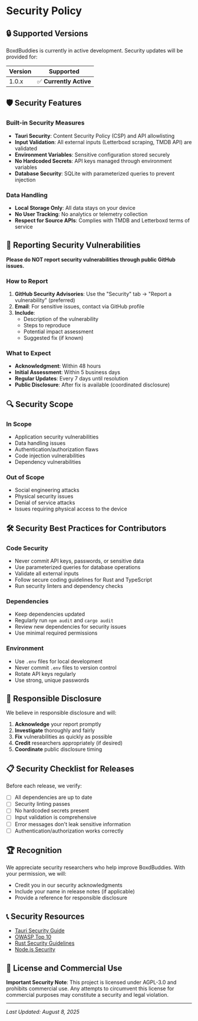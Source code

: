 # Security Policy

## 🔒 Supported Versions

BoxdBuddies is currently in active development. Security updates will be provided for:

| Version | Supported               |
| ------- | ----------------------- |
| 1.0.x   | ✅ **Currently Active** |

## 🛡️ Security Features

### Built-in Security Measures

- **Tauri Security**: Content Security Policy (CSP) and API allowlisting
- **Input Validation**: All external inputs (Letterboxd scraping, TMDB API) are validated
- **Environment Variables**: Sensitive configuration stored securely
- **No Hardcoded Secrets**: API keys managed through environment variables
- **Database Security**: SQLite with parameterized queries to prevent injection

### Data Handling

- **Local Storage Only**: All data stays on your device
- **No User Tracking**: No analytics or telemetry collection
- **Respect for Source APIs**: Complies with TMDB and Letterboxd terms of service

## 🚨 Reporting Security Vulnerabilities

**Please do NOT report security vulnerabilities through public GitHub issues.**

### How to Report

1. **GitHub Security Advisories**: Use the "Security" tab → "Report a vulnerability" (preferred)
2. **Email**: For sensitive issues, contact via GitHub profile
3. **Include**:
   - Description of the vulnerability
   - Steps to reproduce
   - Potential impact assessment
   - Suggested fix (if known)

### What to Expect

- **Acknowledgment**: Within 48 hours
- **Initial Assessment**: Within 5 business days
- **Regular Updates**: Every 7 days until resolution
- **Public Disclosure**: After fix is available (coordinated disclosure)

## 🔍 Security Scope

### In Scope

- Application security vulnerabilities
- Data handling issues
- Authentication/authorization flaws
- Code injection vulnerabilities
- Dependency vulnerabilities

### Out of Scope

- Social engineering attacks
- Physical security issues
- Denial of service attacks
- Issues requiring physical access to the device

## 🛠️ Security Best Practices for Contributors

### Code Security

- Never commit API keys, passwords, or sensitive data
- Use parameterized queries for database operations
- Validate all external inputs
- Follow secure coding guidelines for Rust and TypeScript
- Run security linters and dependency checks

### Dependencies

- Keep dependencies updated
- Regularly run `npm audit` and `cargo audit`
- Review new dependencies for security issues
- Use minimal required permissions

### Environment

- Use `.env` files for local development
- Never commit `.env` files to version control
- Rotate API keys regularly
- Use strong, unique passwords

## 🔐 Responsible Disclosure

We believe in responsible disclosure and will:

1. **Acknowledge** your report promptly
2. **Investigate** thoroughly and fairly
3. **Fix** vulnerabilities as quickly as possible
4. **Credit** researchers appropriately (if desired)
5. **Coordinate** public disclosure timing

## 📋 Security Checklist for Releases

Before each release, we verify:

- [ ] All dependencies are up to date
- [ ] Security linting passes
- [ ] No hardcoded secrets present
- [ ] Input validation is comprehensive
- [ ] Error messages don't leak sensitive information
- [ ] Authentication/authorization works correctly

## 🏆 Recognition

We appreciate security researchers who help improve BoxdBuddies. With your permission, we will:

- Credit you in our security acknowledgments
- Include your name in release notes (if applicable)
- Provide a reference for responsible disclosure

## 📞 Security Resources

- [Tauri Security Guide](https://tauri.app/v1/guides/building/security/)
- [OWASP Top 10](https://owasp.org/www-project-top-ten/)
- [Rust Security Guidelines](https://doc.rust-lang.org/cargo/reference/semver.html)
- [Node.js Security](https://nodejs.org/en/security/)

## 📄 License and Commercial Use

**Important Security Note**: This project is licensed under AGPL-3.0 and prohibits commercial use. Any attempts to circumvent this license for commercial purposes may constitute a security and legal violation.

---

_Last Updated: August 8, 2025_
